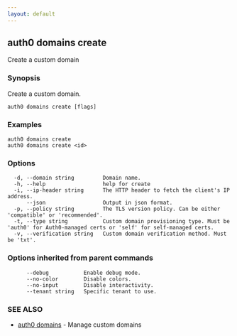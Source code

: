 ```yaml
---
layout: default
---
```

## auth0 domains create

Create a custom domain

### Synopsis

Create a custom domain.

```
auth0 domains create [flags]
```

### Examples

```
auth0 domains create 
auth0 domains create <id>
```

### Options

```
  -d, --domain string         Domain name.
  -h, --help                  help for create
  -i, --ip-header string      The HTTP header to fetch the client's IP address.
      --json                  Output in json format.
  -p, --policy string         The TLS version policy. Can be either 'compatible' or 'recommended'.
  -t, --type string           Custom domain provisioning type. Must be 'auth0' for Auth0-managed certs or 'self' for self-managed certs.
  -v, --verification string   Custom domain verification method. Must be 'txt'.
```

### Options inherited from parent commands

```
      --debug           Enable debug mode.
      --no-color        Disable colors.
      --no-input        Disable interactivity.
      --tenant string   Specific tenant to use.
```

### SEE ALSO

* [auth0 domains](auth0_domains.md)	 - Manage custom domains

